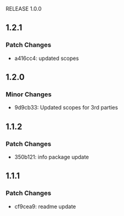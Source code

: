 RELEASE 1.0.0

## 1.2.1

### Patch Changes

- a416cc4: updated scopes

## 1.2.0

### Minor Changes

- 9d9cb33: Updated scopes for 3rd parties

## 1.1.2

### Patch Changes

- 350b121: info package update

## 1.1.1

### Patch Changes

- cf9cea9: readme update
